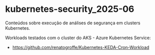 # kubernetes-security_2025-06
Conteúdos sobre execução de análises de segurança em clusters Kubernetes.

Workloads testados com o cluster do AKS - Azure Kubernetes Service:
- https://github.com/renatogroffe/Kubernetes-KEDA-Cron-Workload
